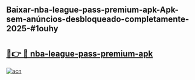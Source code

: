 ## Baixar-nba-league-pass-premium-apk-Apk-sem-anúncios-desbloqueado-completamente-2025-#1ouhy

# <h2><a href="https://ainizakaria.my?title=nba-league-pass-premium-apk&ref=20M">🔗👉 🔴 nba-league-pass-premium-apk</a></h2>

[![acn](https://github.com/user-attachments/assets/0f9c940e-d8b0-45ae-aac7-cd30a18b3e1c)](https://ainizakaria.my?title=nba-league-pass-premium-apk&ref=20M)

